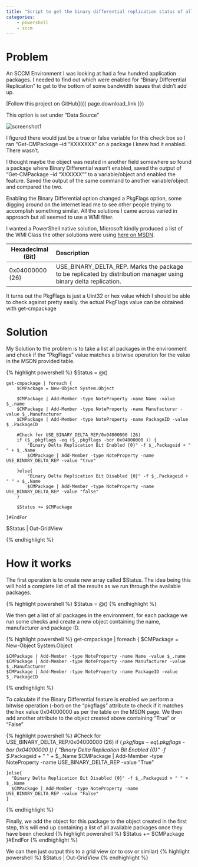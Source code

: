 ```yaml
---
title: "Script to get the binary differential replication status of all sccm packages"
categories: 
    - powershell
    - sccm
---
```


# Problem
An SCCM Environment I was looking at had a few hundred application packages. I needed to find out which were enabled for “Binary Differential Replication” to get to the bottom of some bandwidth issues that didn’t add up.

[Follow this project on GitHub]({{ page.download_link }})



This option is set under “Data Source”

![screenshot1]({{"/assets/img/sccm-bdr-1.png"}})

I figured there would just be a true or false variable for this check box so I ran “Get-CMPackage –id “XXXXXXX” on a package I knew had it enabled. There wasn’t.

I thought maybe the object was nested in another field somewhere so found a package where Binary Differential wasn’t enabled, saved the output of “Get-CMPackage –id “XXXXXX”” to a variable/object and enabled the feature. Saved the output of the same command to another variable/object and compared the two.

Enabling the Binary Differential option changed a PkgFlags option, some digging around on the internet lead me to see other people trying to accomplish something similar. All the solutions I came across varied in approach but all seemed to use a WMI filter. 

I wanted a PowerShell native solution, Microsoft kindly produced a list of the WMI Class the other solutions were using [here on MSDN](https://msdn.microsoft.com/library/hh469117.aspx).

| Hexadecimal (Bit) | Description |
|---|:---|
| 0x04000000 (26) | USE_BINARY_DELTA_REP. Marks the package to be replicated by distribution manager using binary delta replication. |

It turns out the PkgFlags is just a Uint32 or hex value which I should be able to check against pretty easily. the actual PkgFlags value can be obtained with get-cmpackage

# Solution
My Solution to the problem is to take a list all packages in the environment and check if the “PkgFlags” value matches a bitwise operation for the value in the MSDN provided table. 

{% highlight powershell %}
    $Status = @()

    get-cmpackage | foreach {
        $CMPackage = New-Object System.Object

        $CMPackage | Add-Member -type NoteProperty -name Name -value $_.name
        $CMPackage | Add-Member -type NoteProperty -name Manufacturer -value $_.Manufacturer
        $CMPackage | Add-Member -type NoteProperty -name PackageID -value $_.PackageID

        #Check for USE_BINARY_DELTA_REP/0x04000000 (26)
        if ($_.pkgflags -eq ($_.pkgflags -bor 0x04000000 )) {
            "Binary Delta Replication Bit Enabled {0}" -f $_.Packageid + " " + $_.Name
            $CMPackage | Add-Member -type NoteProperty -name USE_BINARY_DELTA_REP -value "true"
        
        }else{
            "Binary Delta Replication Bit Disabled {0}" -f $_.Packageid + " " + $_.Name
            $CMPackage | Add-Member -type NoteProperty -name USE_BINARY_DELTA_REP -value "false"
        }

        $Status += $CMPackage

    }#EndFor

$Status | Out-GridView 

{% endhighlight %}

# How it works


The first operation is to create  new array called $Status. The idea being this will hold a complete list of all the results as we run through the available packages.

{% highlight powershell %}
    $Status = @()
{% endhighlight %}

We then get a list of all packages in the environment, for each package we run some checks and create a new object containing the name, manufacturer and package ID.

{% highlight powershell %}
    get-cmpackage | foreach {
    $CMPackage = New-Object System.Object

    $CMPackage | Add-Member -type NoteProperty -name Name -value $_.name
    $CMPackage | Add-Member -type NoteProperty -name Manufacturer -value $_.Manufacturer
    $CMPackage | Add-Member -type NoteProperty -name PackageID -value $_.PackageID
{% endhighlight %}

To calculate if the Binary Differential feature is enabled we perform a bitwise operation (-bor) on the “pkgflags” attribute to check if it matches the hex value 0x04000000 as per the table on the MSDN page. We then add another attribute to the object created above containing “True” or “False”

{% highlight powershell %}
    #Check for USE_BINARY_DELTA_REP/0x04000000 (26)
    if ($_.pkgflags -eq ($_.pkgflags -bor 0x04000000 )) {
      "Binary Delta Replication Bit Enabled {0}" -f $_.Packageid + " " + $_.Name
      $CMPackage | Add-Member -type NoteProperty -name USE_BINARY_DELTA_REP -value "True"
    
    }else{
      "Binary Delta Replication Bit Disabled {0}" -f $_.Packageid + " " + $_.Name
      $CMPackage | Add-Member -type NoteProperty -name USE_BINARY_DELTA_REP -value "False"
    }
{% endhighlight %}

Finally, we add the object for this package to the object created in the first step, this will end up containing a list of all available packages once they have been checked
{% highlight powershell %}
    $Status += $CMPackage
    }#EndFor
{% endhighlight %}

We can then just output this to a grid view (or to csv or similar)
{% highlight powershell %}
    $Status | Out-GridView 
{% endhighlight %}
